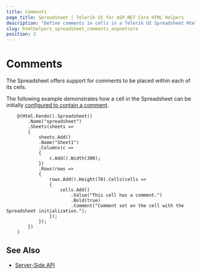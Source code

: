 ```yaml
---
title: Comments
page_title: Spreadsheet | Telerik UI for ASP.NET Core HTML Helpers
description: "Define comments in cells in a Telerik UI Spreadsheet HtmlHelper for ASP.NET Core (MVC 6 or ASP.NET Core MVC)."
slug: htmlhelpers_spreadsheet_comments_aspnetcore
position: 2
---
```


# Comments

The Spreadsheet offers support for comments to be placed within each of its cells.

The following example demonstrates how a cell in the Spreadsheet can be initially [configured to contain a comment](https://docs.telerik.com/kendo-ui/api/javascript/ui/spreadsheet/configuration/sheets.rows.cells.comment).

```
    @(Html.Kendo().Spreadsheet()
        .Name("spreadsheet")
        .Sheets(sheets =>
        {
            sheets.Add()
            .Name("Sheet1")
            .Columns(c =>
            {
                c.Add().Width(300);
            })
            .Rows(rows =>
            {
                rows.Add().Height(70).Cells(cells =>
                {
                    cells.Add()
                        .Value("This cell has a comment.")
                        .Bold(true)
                        .Comment("Comment set on the cell with the Spreadsheet initialization.");
                });
            });
        })
    )
```

## See Also

* [Server-Side API](/api/spreadsheet)
